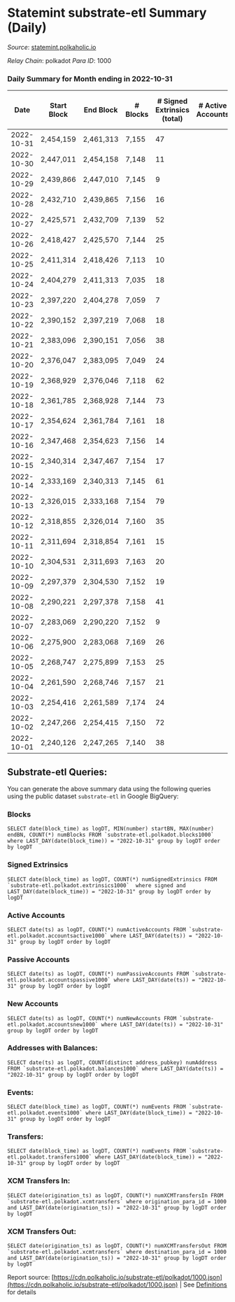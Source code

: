 # Statemint substrate-etl Summary (Daily)

_Source_: [statemint.polkaholic.io](https://statemint.polkaholic.io)

*Relay Chain*: polkadot
*Para ID*: 1000



### Daily Summary for Month ending in 2022-10-31


| Date | Start Block | End Block | # Blocks | # Signed Extrinsics (total) | # Active Accounts | # Passive | # New | # Addresses with Balances | # Events | # Transfers | # XCM Transfers In | # XCM Transfers Out | Issues | 
| ---- | ----------- | --------- | -------- | --------------------------- | ----------------- | --------- | ----- | ------------------------- | -------- | ----------- | ------------------ | ------------------- | ------ |
| 2022-10-31 | 2,454,159 | 2,461,313 | 7,155 | 47 |  |  |  | 224 | 14,591 | 33  | 15 ($119,730.73) | 17 ($115,795.81) |  |
| 2022-10-30 | 2,447,011 | 2,454,158 | 7,148 | 11 |  |  |  | 220 | 14,387 | 6 ($7.40) | 8 ($6,399.93) | 2 ($6,233.30) |  |
| 2022-10-29 | 2,439,866 | 2,447,010 | 7,145 | 9 |  |  |  |  | 14,373 | 3 ($7.28) | 9 ($139.27) | 2 ($106.11) |  |
| 2022-10-28 | 2,432,710 | 2,439,865 | 7,156 | 16 |  |  |  |  | 14,488 | 10  | 20 ($6,049.55) | 10 ($5,838.48) |  |
| 2022-10-27 | 2,425,571 | 2,432,709 | 7,139 | 52 |  |  |  | 211 | 14,605 | 29 ($28.11) | 13 ($18,686.50) | 9 ($16,704.52) |  |
| 2022-10-26 | 2,418,427 | 2,425,570 | 7,144 | 25 |  |  |  | 200 | 14,528 | 11  | 26 ($30,444.46) | 11 ($30,415.85) |  |
| 2022-10-25 | 2,411,314 | 2,418,426 | 7,113 | 10 |  |  |  | 193 | 14,321 | 2  | 10 ($36.37) | 2 ($32.52) |  |
| 2022-10-24 | 2,404,279 | 2,411,313 | 7,035 | 18 |  |  |  | 186 | 14,179 | 3  | 7 ($1,631.64) | 3 ($3,216.92) |  |
| 2022-10-23 | 2,397,220 | 2,404,278 | 7,059 | 7 |  |  |  | 183 | 14,189 | 3  | 8 ($746.31) | 3 ($804.41) |  |
| 2022-10-22 | 2,390,152 | 2,397,219 | 7,068 | 18 |  |  |  | 182 | 14,333 | 13  | 23 ($13,781.74) | 9 ($12,134.86) |  |
| 2022-10-21 | 2,383,096 | 2,390,151 | 7,056 | 38 |  |  |  |  | 14,333 | 35 ($1.29) | 8 ($1,376.50) | 15 ($88,761.95) |  |
| 2022-10-20 | 2,376,047 | 2,383,095 | 7,049 | 24 |  |  |  |  | 14,311 | 22  | 17 ($1,260.52) | 14 ($776,426.78) |  |
| 2022-10-19 | 2,368,929 | 2,376,046 | 7,118 | 62 |  |  |  |  | 14,575 | 38 ($14.32) | 15 ($75,636.28) | 18 ($13,064.35) |  |
| 2022-10-18 | 2,361,785 | 2,368,928 | 7,144 | 73 |  |  |  | 171 | 14,632 | 31 ($2.42) | 11 ($1,032.51) | 12 ($506,870.31) |  |
| 2022-10-17 | 2,354,624 | 2,361,784 | 7,161 | 18 |  |  |  | 165 | 14,450 | 18  | 7 ($25.73) | 9 ($4,388.21) |  |
| 2022-10-16 | 2,347,468 | 2,354,623 | 7,156 | 14 |  |  |  | 163 | 14,431 | 11  | 10 ($34.95) | 6 ($142,505.88) |  |
| 2022-10-15 | 2,340,314 | 2,347,467 | 7,154 | 17 |  |  |  | 158 | 14,412 | 14  | 3 ($14.30) | 7 ($62,955.03) |  |
| 2022-10-14 | 2,333,169 | 2,340,313 | 7,145 | 61 |  |  |  |  | 14,665 | 48 ($7.21) | 17 ($766.51) | 22 ($55,857.22) |  |
| 2022-10-13 | 2,326,015 | 2,333,168 | 7,154 | 79 |  |  |  | 146 | 14,770 | 76 ($5.42) | 12 ($1,806.61) | 35 ($237,033.61) |  |
| 2022-10-12 | 2,318,855 | 2,326,014 | 7,160 | 35 |  |  |  | 133 | 14,617 | 23  | 25 ($223.34) | 16 ($18,785.37) |  |
| 2022-10-11 | 2,311,694 | 2,318,854 | 7,161 | 15 |  |  |  | 125 | 14,417 | 11  | 5 ($2.38) | 6 ($14,799.57) |  |
| 2022-10-10 | 2,304,531 | 2,311,693 | 7,163 | 20 |  |  |  | 124 | 14,467 | 19 ($1.31) | 8 ($39.46) | 7 ($7,185.67) |  |
| 2022-10-09 | 2,297,379 | 2,304,530 | 7,152 | 19 |  |  |  | 119 | 14,438 | 19 ($0.64) | 4 ($1.79) | 10 ($7,852.86) |  |
| 2022-10-08 | 2,290,221 | 2,297,378 | 7,158 | 41 |  |  |  | 118 | 14,660 | 27 ($24.11) | 27 ($124.33) | 15 ($16,748.58) |  |
| 2022-10-07 | 2,283,069 | 2,290,220 | 7,152 | 9 |  |  |  | 113 | 14,354 | 6  |   | 3 ($3,260.39) |  |
| 2022-10-06 | 2,275,900 | 2,283,068 | 7,169 | 26 |  |  |  | 113 | 14,492 | 24  | 4 ($22.02) | 12 ($17,840.39) |  |
| 2022-10-05 | 2,268,747 | 2,275,899 | 7,153 | 25 |  |  |  | 109 | 14,438 | 14 ($4.48) | 3 ($14.77) | 7 ($3,182.32) |  |
| 2022-10-04 | 2,261,590 | 2,268,746 | 7,157 | 21 |  |  |  |  | 14,435 | 18  | 2 ($27.02) | 10 ($4,260.23) |  |
| 2022-10-03 | 2,254,416 | 2,261,589 | 7,174 | 24 |  |  |  |  | 14,479 | 24  | 2  | 12 ($7,699.64) |  |
| 2022-10-02 | 2,247,266 | 2,254,415 | 7,150 | 72 |  |  |  |  | 14,693 | 70 ($1.25) | 6 ($30.34) | 35 ($36,838.77) |  |
| 2022-10-01 | 2,240,126 | 2,247,265 | 7,140 | 38 |  |  |  |  | 14,507 | 33  | 12 ($32.37) | 15 ($62,668.61) |  |

## Substrate-etl Queries:
You can generate the above summary data using the following queries using the public dataset `substrate-etl` in Google BigQuery:


### Blocks
```
SELECT date(block_time) as logDT, MIN(number) startBN, MAX(number) endBN, COUNT(*) numBlocks FROM `substrate-etl.polkadot.blocks1000`  where LAST_DAY(date(block_time)) = "2022-10-31" group by logDT order by logDT
```


### Signed Extrinsics
```
SELECT date(block_time) as logDT, COUNT(*) numSignedExtrinsics FROM `substrate-etl.polkadot.extrinsics1000`  where signed and LAST_DAY(date(block_time)) = "2022-10-31" group by logDT order by logDT
```


### Active Accounts
```
SELECT date(ts) as logDT, COUNT(*) numActiveAccounts FROM `substrate-etl.polkadot.accountsactive1000` where LAST_DAY(date(ts)) = "2022-10-31" group by logDT order by logDT
```


### Passive Accounts
```
SELECT date(ts) as logDT, COUNT(*) numPassiveAccounts FROM `substrate-etl.polkadot.accountspassive1000` where LAST_DAY(date(ts)) = "2022-10-31" group by logDT order by logDT
```


### New Accounts
```
SELECT date(ts) as logDT, COUNT(*) numNewAccounts FROM `substrate-etl.polkadot.accountsnew1000` where LAST_DAY(date(ts)) = "2022-10-31" group by logDT order by logDT
```


### Addresses with Balances:
```
SELECT date(ts) as logDT, COUNT(distinct address_pubkey) numAddress FROM `substrate-etl.polkadot.balances1000` where LAST_DAY(date(ts)) = "2022-10-31" group by logDT order by logDT
```


### Events:
```
SELECT date(block_time) as logDT, COUNT(*) numEvents FROM `substrate-etl.polkadot.events1000` where LAST_DAY(date(block_time)) = "2022-10-31" group by logDT order by logDT
```


### Transfers:
```
SELECT date(block_time) as logDT, COUNT(*) numEvents FROM `substrate-etl.polkadot.transfers1000` where LAST_DAY(date(block_time)) = "2022-10-31" group by logDT order by logDT
```


### XCM Transfers In:
```
SELECT date(origination_ts) as logDT, COUNT(*) numXCMTransfersIn FROM `substrate-etl.polkadot.xcmtransfers` where origination_para_id = 1000 and LAST_DAY(date(origination_ts)) = "2022-10-31" group by logDT order by logDT
```


### XCM Transfers Out:
```
SELECT date(origination_ts) as logDT, COUNT(*) numXCMTransfersOut FROM `substrate-etl.polkadot.xcmtransfers` where destination_para_id = 1000 and LAST_DAY(date(origination_ts)) = "2022-10-31" group by logDT order by logDT
```



Report source: [https://cdn.polkaholic.io/substrate-etl/polkadot/1000.json](https://cdn.polkaholic.io/substrate-etl/polkadot/1000.json) | See [Definitions](/DEFINITIONS.md) for details
